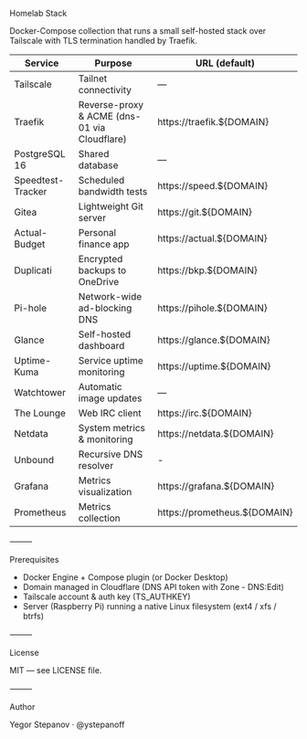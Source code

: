 Homelab Stack

Docker-Compose collection that runs a small self-hosted stack over Tailscale with TLS termination handled by Traefik.

| Service           | Purpose                             | URL (default)              |
|-------------------|-------------------------------------|----------------------------|
| Tailscale         | Tailnet connectivity                | —                          |
| Traefik           | Reverse-proxy & ACME (dns-01 via Cloudflare) | https://traefik.${DOMAIN} |
| PostgreSQL 16     | Shared database                     | —                          |
| Speedtest-Tracker | Scheduled bandwidth tests           | https://speed.${DOMAIN}    |
| Gitea             | Lightweight Git server              | https://git.${DOMAIN}      |
| Actual-Budget     | Personal finance app                | https://actual.${DOMAIN}   |
| Duplicati         | Encrypted backups to OneDrive       | https://bkp.${DOMAIN}      |
| Pi-hole           | Network-wide ad-blocking DNS        | https://pihole.${DOMAIN}   |
| Glance            | Self-hosted dashboard               | https://glance.${DOMAIN}   |
| Uptime-Kuma       | Service uptime monitoring           | https://uptime.${DOMAIN}   |
| Watchtower        | Automatic image updates             | —                          |
| The Lounge         | Web IRC client                      | https://irc.${DOMAIN}     |
| Netdata            | System metrics & monitoring         | https://netdata.${DOMAIN} |
| Unbound            | Recursive DNS resolver              | -                         |
| Grafana            | Metrics visualization               | https://grafana.${DOMAIN} |
| Prometheus         | Metrics collection                  | https://prometheus.${DOMAIN}    |

⸻

Prerequisites

- Docker Engine + Compose plugin (or Docker Desktop)
- Domain managed in Cloudflare (DNS API token with Zone - DNS:Edit)
- Tailscale account & auth key (TS_AUTHKEY)
- Server (Raspberry Pi) running a native Linux filesystem (ext4 / xfs / btrfs)

⸻

License

MIT — see LICENSE file.

⸻

Author

Yegor Stepanov · @ystepanoff
